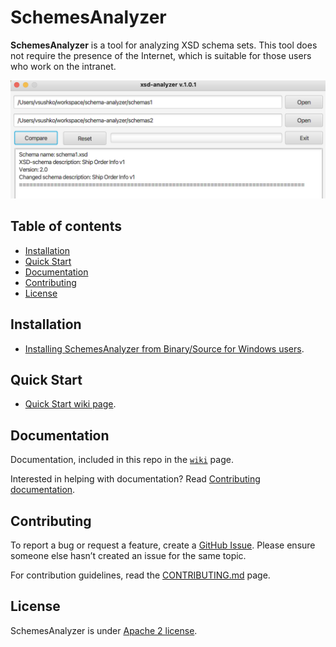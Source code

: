 <!--
Licensed to the Apache Software Foundation (ASF) under one or more
contributor license agreements.  See the NOTICE file distributed with
this work for additional information regarding copyright ownership.
The ASF licenses this file to You under the Apache License, Version 2.0
(the "License"); you may not use this file except in compliance with
the License.  You may obtain a copy of the License at

    http://www.apache.org/licenses/LICENSE-2.0

Unless required by applicable law or agreed to in writing, software
distributed under the License is distributed on an "AS IS" BASIS,
WITHOUT WARRANTIES OR CONDITIONS OF ANY KIND, either express or implied.
See the License for the specific language governing permissions and
limitations under the License.
-->

# SchemesAnalyzer

**SchemesAnalyzer** is a tool for analyzing XSD schema sets. This tool does not require the presence of the Internet, which is suitable for those users who work on the intranet.

![Screenshot](https://github.com/vsushko/SchemesAnalyzer/blob/master/screenshots/img1.png)

## Table of contents
- [Installation](#installation)
- [Quick Start](#quick-start)
- [Documentation](#documentation)
- [Contributing](#contributing)
- [License](#license)

## Installation

*   [Installing SchemesAnalyzer from
    Binary/Source for Windows users](https://github.com/vsushko/SchemesAnalyzer/tree/master/Scripts).

## Quick Start

*   [Quick Start wiki page](https://github.com/vsushko/SchemesAnalyzer/wiki/Quick-Start).

## Documentation

Documentation, included in this repo in the [`wiki`](https://github.com/vsushko/SchemesAnalyzer/wiki) page.

Interested in helping with documentation? Read [Contributing documentation](https://github.com/vsushko/SchemesAnalyzer/blob/master/CONTRIBUTING.md).

## Contributing

To report a bug or request a feature, create a [GitHub Issue](https://github.com/vsushko/SchemesAnalyzer/issues). Please ensure someone else hasn’t created an issue for the same topic.

For contribution guidelines, read the [CONTRIBUTING.md](https://github.com/vsushko/SchemesAnalyzer/blob/master/CONTRIBUTING.md) page.

## License

SchemesAnalyzer is under [Apache 2 license](http://www.apache.org/licenses/LICENSE-2.0.html).
